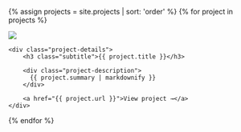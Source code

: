 {% assign projects = site.projects | sort: 'order' %}
{% for project in projects %}
<article class="portfolio-item">
	<img src="{{ project.image }}">

	<div class="project-details">
		<h3 class="subtitle">{{ project.title }}</h3>

		<div class="project-description">
		  {{ project.summary | markdownify }}
		</div>

		<a href="{{ project.url }}">View project →</a>
	</div>
</article>
{% endfor %}
